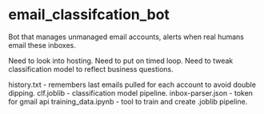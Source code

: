 # email_classifcation_bot
Bot that manages unmanaged email accounts, alerts when real humans email these inboxes.

Need to look into hosting.
Need to put on timed loop.
Need to tweak classification model to reflect business questions.

history.txt - remembers last emails pulled for each account to avoid double dipping.
clf.joblib - classification model pipeline.
inbox-parser.json - token for gmail api
training_data.ipynb - tool to train and create .joblib pipeline. 
